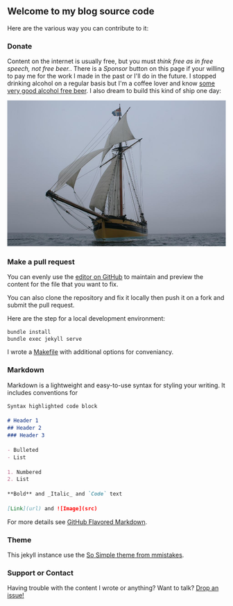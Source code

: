 ## Welcome to my blog source code

Here are the various way you can contribute to it:

### Donate

Content on the internet is usually free, but you must *think free as in free speech, not free beer.*. There is a *Sponsor* button on this page if your willing to pay me for the work I made in the past or I'll do in the future. I stopped drinking alcohol on a regular basis but I'm a coffee lover and know [some very good alcohol free beer](https://www.brewdog.com/uk/shop/beer?dietary_and_lifestyle=1717). I also dream to build this kind of ship one day:

![Le renard de Robert Surcouf](images/renard.jpg)

### Make a pull request

You can evenly use the [editor on GitHub](https://github.com/MartinDelille/martindelille.github.io/edit/master/README.md) to maintain and preview the content for the file that you want to fix.

You can also clone the repository and fix it locally then push it on a fork and submit the pull request.

Here are the step for a local development environment:

```
bundle install
bundle exec jekyll serve
```

I wrote a [Makefile](Makefile) with additional options for conveniancy.

### Markdown

Markdown is a lightweight and easy-to-use syntax for styling your writing. It includes conventions for

```markdown
Syntax highlighted code block

# Header 1
## Header 2
### Header 3

- Bulleted
- List

1. Numbered
2. List

**Bold** and _Italic_ and `Code` text

[Link](url) and ![Image](src)
```

For more details see [GitHub Flavored Markdown](https://guides.github.com/features/mastering-markdown/).

### Theme

This jekyll instance use the [So Simple theme from mmistakes](https://github.com/mmistakes/so-simple-theme/).

### Support or Contact

Having trouble with the content I wrote or anything? Want to talk? [Drop an issue!](https://github.com/MartinDelille/martindelille.github.io/issues/new)
